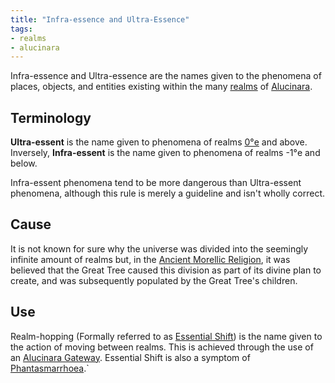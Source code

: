 ```yaml
---
title: "Infra-essence and Ultra-Essence"
tags:
- realms
- alucinara
---
```

Infra-essence and Ultra-essence are the names given to the phenomena of places, objects, and entities existing within the many [realms](alucinara/realms/realms.md) of [Alucinara](/_index.md).

## Terminology
**Ultra-essent** is the name given to phenomena of realms [0°e](locations/0th-realm.md) and above. Inversely, **Infra-essent** is the name given to phenomena of realms -1°e and below.

Infra-essent phenomena tend to be more dangerous than Ultra-essent phenomena, although this rule is merely a guideline and isn't wholly correct.

## Cause
It is not known for sure why the universe was divided into the seemingly infinite amount of realms but, in the [Ancient Morellic Religion](cultures/morellic/religions/amr.md), it was believed that the Great Tree caused this division as part of its divine plan to create, and was subsequently populated by the Great Tree's children.

## Use
Realm-hopping (Formally referred to as [Essential Shift](alucinara/realms/essential-shift.md)) is the name given to the action of moving between realms. This is achieved through the use of an [Alucinara Gateway](alucinara/realms/gateway.md). Essential Shift is also a symptom of [Phantasmarrhoea](illnesses/phantasmarrhoea.md).`